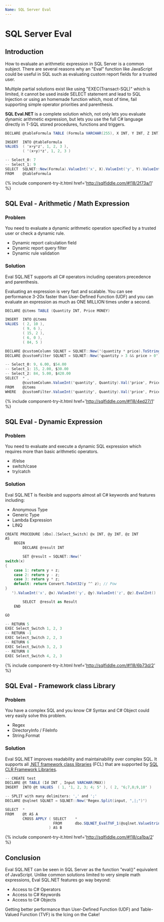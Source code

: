 ```yaml
---
Name: SQL Server Eval
---
```


# SQL Server Eval

## Introduction

How to evaluate an arithmetic expression in SQL Server is a common subject. There are several reasons why an "Eval" function like JavaScript could be useful in SQL such as evaluating custom report fields for a trusted user.

Multiple partial solutions exist like using "EXEC(Transact-SQL)" which is limited, it cannot be used inside SELECT statement and lead to SQL Injection or using an homemade function which, most of time, fail supporting simple operator priorities and parenthesis.

**SQL Eval.NET** is a complete solution which, not only lets you evaluate dynamic arithmetic expression, but lets you use the full C# language directly in T-SQL stored procedures, functions and triggers.


```csharp
DECLARE @tableFormula TABLE (Formula VARCHAR(255), X INT, Y INT, Z INT)

INSERT  INTO @tableFormula
VALUES  ( 'x+y*z', 1, 2, 3 ),
        ( '(x+y)*z', 1, 2, 3 )

-- Select_0: 7
-- Select_1: 9
SELECT  SQLNET::New(Formula).ValueInt('x', X).ValueInt('y', Y).ValueInt('z', Z).EvalInt() as Result
FROM    @tableFormula
```
{% include component-try-it.html href='http://sqlfiddle.com/#!18/2f73a/1' %}

## SQL Eval - Arithmetic / Math Expression

### Problem

You need to evaluate a dynamic arithmetic operation specified by a trusted user or check a dynamic rule.

 - Dynamic report calculation field
 - Dynamic report query filter
 - Dynamic rule validation

### Solution

Eval SQL.NET supports all C# operators including operators precedence and parenthesis.

Evaluating an expression is very fast and scalable. You can see performance 3-20x faster than User-Defined Function (UDF) and you can evaluate an expression as much as ONE MILLION times under a second.


```csharp
DECLARE @items TABLE (Quantity INT, Price MONEY)

INSERT  INTO @items
VALUES  ( 2, 10 ),
        ( 9, 6 ),
        ( 15, 2 ),
        ( 6, 0 ),
        ( 84, 5 )

DECLARE @customColumn SQLNET = SQLNET::New('(quantity * price).ToString("$#.00")')
DECLARE @customFilter SQLNET = SQLNET::New('quantity > 3 && price > 0')

-- Select_0: 9, 6.00, $54.00
-- Select_1: 15, 2.00, $30.00
-- Select_2: 84, 5.00, $420.00
SELECT  * ,
        @customColumn.ValueInt('quantity', Quantity).Val('price', Price).EvalString() as Result
FROM    @items
WHERE   @customFilter.ValueInt('quantity', Quantity).Val('price', Price).EvalBit() = 1
```
{% include component-try-it.html href='http://sqlfiddle.com/#!18/4ed27/1' %}

## SQL Eval - Dynamic Expression

### Problem

You need to evaluate and execute a dynamic SQL expression which requires more than basic arithmetic operators.

 - if/else
 - switch/case
 - try/catch

### Solution

Eval SQL.NET is flexible and supports almost all C# keywords and features including:

 - Anonymous Type
 - Generic Type
 - Lambda Expression
 - LINQ


```csharp
CREATE PROCEDURE [dbo].[Select_Switch] @x INT, @y INT, @z INT
AS
    BEGIN
        DECLARE @result INT

        SET @result = SQLNET::New('
switch(x)
{
	case 1: return y + z;
	case 2: return y - z;
	case 3: return y * z;
	default: return Convert.ToInt32(y ^^ z); // Pow
}
   ').ValueInt('x', @x).ValueInt('y', @y).ValueInt('z', @z).EvalInt()

        SELECT  @result as Result
    END

GO

-- RETURN 5
EXEC Select_Switch 1, 2, 3
-- RETURN -1
EXEC Select_Switch 2, 2, 3
-- RETURN 6
EXEC Select_Switch 3, 2, 3
-- RETURN 8
EXEC Select_Switch 4, 2, 3
```
{% include component-try-it.html href='http://sqlfiddle.com/#!18/6b73d/2' %}

## SQL Eval - Framework class Library

### Problem

You have a complex SQL and you know C# Syntax and C# Object could very easily solve this problem.

 - Regex
 - DirectoryInfo / FileInfo
 - String.Format

### Solution

Eval SQL.NET improves readability and maintainability over complex SQL. It supports all [.NET framework class libraries](https://msdn.microsoft.com/en-us/library/gg145045.aspx) (FCL) that are supported by [SQL CLR Framework Libraries](https://docs.microsoft.com/en-us/sql/relational-databases/clr-integration/database-objects/supported-net-framework-libraries).


```csharp
-- CREATE test
DECLARE @t TABLE (Id INT , Input VARCHAR(MAX))
INSERT  INTO @t VALUES  ( 1, '1, 2, 3; 4; 5' ), ( 2, '6;7,8;9,10' )

-- SPLIT with many delimiters: ',' and ';'
DECLARE @sqlnet SQLNET = SQLNET::New('Regex.Split(input, ",|;")')

SELECT  *
FROM    @t AS A
        CROSS APPLY ( SELECT    *
                      FROM      dbo.SQLNET_EvalTVF_1(@sqlnet.ValueString('input', Input))
                    ) AS B
```
{% include component-try-it.html href='http://sqlfiddle.com/#!18/ca1ba/2' %}

## Conclusion

Eval SQL.NET can be seen in SQL Server as the function "eval()" equivalent of JavaScript. Unlike common solutions limited to very simple math expressions, Eval SQL.NET features go way beyond:

 - Access to C# Operators
 - Access to C# Keywords
 - Access to C# Objects

Getting better performance than User-Defined Function (UDF) and Table-Valued Function (TVF) is the Icing on the Cake!
